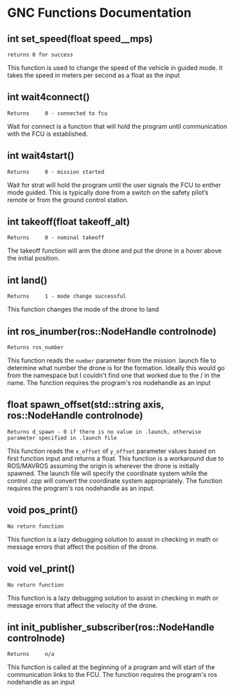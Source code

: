 # GNC Functions Documentation

## int set_speed(float speed__mps)
```
returns 0 for success
```
This function is used to change the speed of the vehicle in guided mode. it takes the speed in meters per second as a float as the input


## int wait4connect()
```
Returns 	0 - connected to fcu
```
Wait for connect is a function that will hold the program until communication with the FCU is established.

## int wait4start()
```
Returns 	0 - mission started
```
Wait for strat will hold the program until the user signals the FCU to enther mode guided. This is typically done from a switch on the safety pilot’s remote or from the ground control station.

## int takeoff(float takeoff_alt)
```
Returns 	0 - nominal takeoff
```
The takeoff function will arm the drone and put the drone in a hover above the initial position.

## int land()
```
Returns 	1 - mode change successful
```
This function changes the mode of the drone to land

## int ros_inumber(ros::NodeHandle controlnode)
```
Returns ros_number
```
This function reads the `number` parameter from the mission .launch file to determine what number the drone is for the formation. Ideally this would go from the namespace but I couldn't find one that worked due to the / in the name. The function requires the program's ros nodehandle as an input

## float spawn_offset(std::string axis, ros::NodeHandle controlnode)
```
Returns d_spawn - 0 if there is no value in .launch, otherwise parameter specified in .launch file
```
This function reads the `x_offset` of `y_offset` parameter values based on first function input and returns a float. This function is a workaround due to ROS/MAVROS assuming the origin is wherever the drone is initially spawned. The launch file will specify the coordinate system while the control .cpp will convert the coordinate system appropriately. The function requires the program's ros nodehandle as an input.

## void pos_print()
```
No return function
```
This function is a lazy debugging solution to assist in checking in math or message errors that affect the position of the drone.

## void vel_print()
```
No return function
```
This function is a lazy debugging solution to assist in checking in math or message errors that affect the velocity of the drone.

## int init_publisher_subscriber(ros::NodeHandle controlnode)
```
Returns 	n/a
```
This function is called at the beginning of a program and will start of the communication links to the FCU. The function requires the program's ros nodehandle as an input

